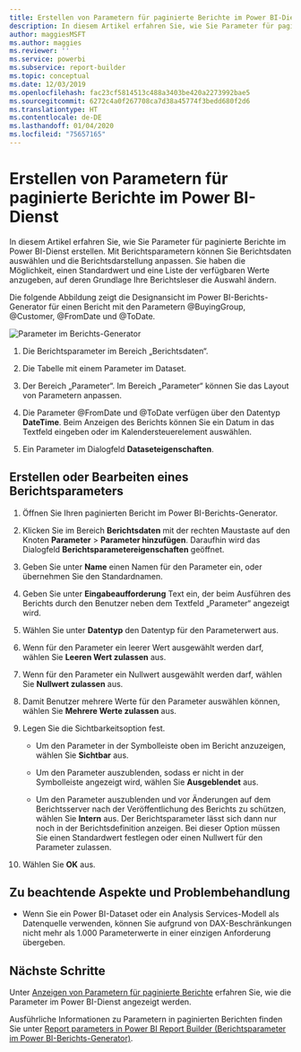 ```yaml
---
title: Erstellen von Parametern für paginierte Berichte im Power BI-Dienst
description: In diesem Artikel erfahren Sie, wie Sie Parameter für paginierte Berichte im Power BI-Dienst erstellen.
author: maggiesMSFT
ms.author: maggies
ms.reviewer: ''
ms.service: powerbi
ms.subservice: report-builder
ms.topic: conceptual
ms.date: 12/03/2019
ms.openlocfilehash: fac23cf5814513c488a3403be420a2273992bae5
ms.sourcegitcommit: 6272c4a0f267708ca7d38a45774f3bedd680f2d6
ms.translationtype: HT
ms.contentlocale: de-DE
ms.lasthandoff: 01/04/2020
ms.locfileid: "75657165"
---
```

# <a name="create-parameters-for-paginated-reports-in-the-power-bi-service"></a>Erstellen von Parametern für paginierte Berichte im Power BI-Dienst

In diesem Artikel erfahren Sie, wie Sie Parameter für paginierte Berichte im Power BI-Dienst erstellen.  Mit Berichtsparametern können Sie Berichtsdaten auswählen und die Berichtsdarstellung anpassen. Sie haben die Möglichkeit, einen Standardwert und eine Liste der verfügbaren Werte anzugeben, auf deren Grundlage Ihre Berichtsleser die Auswahl ändern.  

Die folgende Abbildung zeigt die Designansicht im Power BI-Berichts-Generator für einen Bericht mit den Parametern @BuyingGroup, @Customer, @FromDate und @ToDate. 
  
![Parameter im Berichts-Generator](media/paginated-reports-parameters/power-bi-paginated-parameters-report-builder.png)
  
1.  Die Berichtsparameter im Bereich „Berichtsdaten“.  
  
2.  Die Tabelle mit einem Parameter im Dataset.  
  
3.  Der Bereich „Parameter“. Im Bereich „Parameter“ können Sie das Layout von Parametern anpassen. 
  
4.  Die Parameter @FromDate und @ToDate verfügen über den Datentyp **DateTime**. Beim Anzeigen des Berichts können Sie ein Datum in das Textfeld eingeben oder im Kalendersteuerelement auswählen. 

5.  Ein Parameter im Dialogfeld **Dataseteigenschaften**.  

  
## <a name="create-or-edit-a-report-parameter"></a>Erstellen oder Bearbeiten eines Berichtsparameters  
  
1.  Öffnen Sie Ihren paginierten Bericht im Power BI-Berichts-Generator.

1. Klicken Sie im Bereich **Berichtsdaten** mit der rechten Maustaste auf den Knoten **Parameter** > **Parameter hinzufügen**. Daraufhin wird das Dialogfeld **Berichtsparametereigenschaften** geöffnet.  
  
2.  Geben Sie unter **Name** einen Namen für den Parameter ein, oder übernehmen Sie den Standardnamen.  
  
3.  Geben Sie unter **Eingabeaufforderung** Text ein, der beim Ausführen des Berichts durch den Benutzer neben dem Textfeld „Parameter“ angezeigt wird.  
  
4.  Wählen Sie unter **Datentyp** den Datentyp für den Parameterwert aus.  
  
5.  Wenn für den Parameter ein leerer Wert ausgewählt werden darf, wählen Sie **Leeren Wert zulassen** aus.  
  
6.  Wenn für den Parameter ein Nullwert ausgewählt werden darf, wählen Sie **Nullwert zulassen** aus.  
  
7.  Damit Benutzer mehrere Werte für den Parameter auswählen können, wählen Sie **Mehrere Werte zulassen** aus.  
  
8.  Legen Sie die Sichtbarkeitsoption fest.  
  
    -   Um den Parameter in der Symbolleiste oben im Bericht anzuzeigen, wählen Sie **Sichtbar** aus.  
  
    -   Um den Parameter auszublenden, sodass er nicht in der Symbolleiste angezeigt wird, wählen Sie **Ausgeblendet** aus.  
  
    -   Um den Parameter auszublenden und vor Änderungen auf dem Berichtsserver nach der Veröffentlichung des Berichts zu schützen, wählen Sie **Intern** aus. Der Berichtsparameter lässt sich dann nur noch in der Berichtsdefinition anzeigen. Bei dieser Option müssen Sie einen Standardwert festlegen oder einen Nullwert für den Parameter zulassen.  
  
9. Wählen Sie **OK** aus. 

## <a name="considerations-and-troubleshooting"></a>Zu beachtende Aspekte und Problembehandlung

- Wenn Sie ein Power BI-Dataset oder ein Analysis Services-Modell als Datenquelle verwenden, können Sie aufgrund von DAX-Beschränkungen nicht mehr als 1.000 Parameterwerte in einer einzigen Anforderung übergeben. 

 
## <a name="next-steps"></a>Nächste Schritte

Unter [Anzeigen von Parametern für paginierte Berichte](consumer/paginated-reports-view-parameters.md) erfahren Sie, wie die Parameter im Power BI-Dienst angezeigt werden.

Ausführliche Informationen zu Parametern in paginierten Berichten finden Sie unter [Report parameters in Power BI Report Builder (Berichtsparameter im Power BI-Berichts-Generator)](report-builder-parameters.md).
